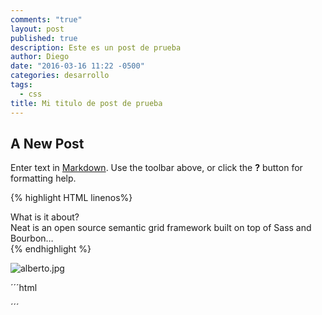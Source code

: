 ```yaml
---
comments: "true"
layout: post
published: true
description: Este es un post de prueba
author: Diego
date: "2016-03-16 11:22 -0500"
categories: desarrollo
tags: 
  - css
title: Mi titulo de post de prueba
---
```





## A New Post

Enter text in [Markdown](http://daringfireball.net/projects/markdown/). Use the toolbar above, or click the **?** button for formatting help.

{% highlight HTML linenos%}
<section class="container">
  <aside class="sidebar">What is it about?</aside>
  <article class="main-content">Neat is an open source semantic grid framework built on top of Sass and Bourbon…</article>
</section>
{% endhighlight %} 

![alberto.jpg]({{site.baseurl}}/uploads/alberto.jpg)

´´´html
	<div>
´´´

